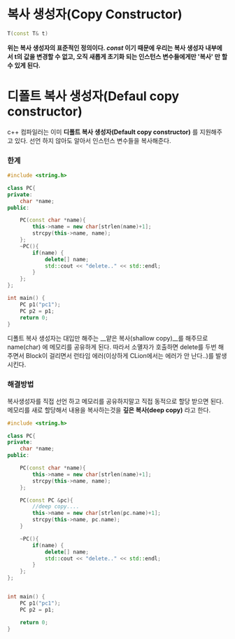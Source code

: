 # 복사 생성자(Copy Constructor)



```c++
T(const T& t)
```

__위는 복사 생성자의 표준적인 정의이다. *const* 이기 때문에 우리는 복사 생성자 내부에서 t의 값을 변경할 수 없고, 오직 새롭게 초기화 되는 인스턴스 변수들에게만 '복사' 만 할 수 있게 된다.__



# 디폴트 복사 생성자(Defaul copy constructor)

c++ 컴파일러는 이미 __디폴트 복사 생성자(Default copy constructor)__ 를 지원해주고 있다. 선언 하지 않아도 알아서 인스턴스 변수들을 복사해준다.



### 한계

```c++
#include <string.h>

class PC{
private:
    char *name;
public:

    PC(const char *name){
        this->name = new char[strlen(name)+1];
        strcpy(this->name, name);
    };
    ~PC(){
        if(name) {
            delete[] name;
            std::cout << "delete.." << std::endl;
        }
    };
};

int main() {
    PC p1("pc1");
    PC p2 = p1;
    return 0;
}
```

디폴트 복사 생성자는 대입만 해주는 __얕은 복사(shallow copy)__를 해주므로 name(char) 에 메모리를 공유하게 된다. 따라서 소멸자가 호출하면 delete를 두번 해주면서 Block이 걸리면서 런타임 에러(이상하게 CLion에서는 에러가 안 난다..)를 발생 시킨다.





### 해결방법

복사생성자를 직접 선언 하고 메모리를 공유하지말고 직접 동적으로 할당 받으면 된다. 메모리를 새로 할당해서 내용을 복사하는것을 __깊은 복사(deep copy)__ 라고 한다.

```c++
#include <string.h>

class PC{
private:
    char *name;
public:

    PC(const char *name){
        this->name = new char[strlen(name)+1];
        strcpy(this->name, name);
    };

    PC(const PC &pc){
        //deep copy....
        this->name = new char[strlen(pc.name)+1];
        strcpy(this->name, pc.name);
    }

    ~PC(){
        if(name) {
            delete[] name;
            std::cout << "delete.." << std::endl;
        }
    };
};


int main() {
    PC p1("pc1");
    PC p2 = p1;

    return 0;
}
```


